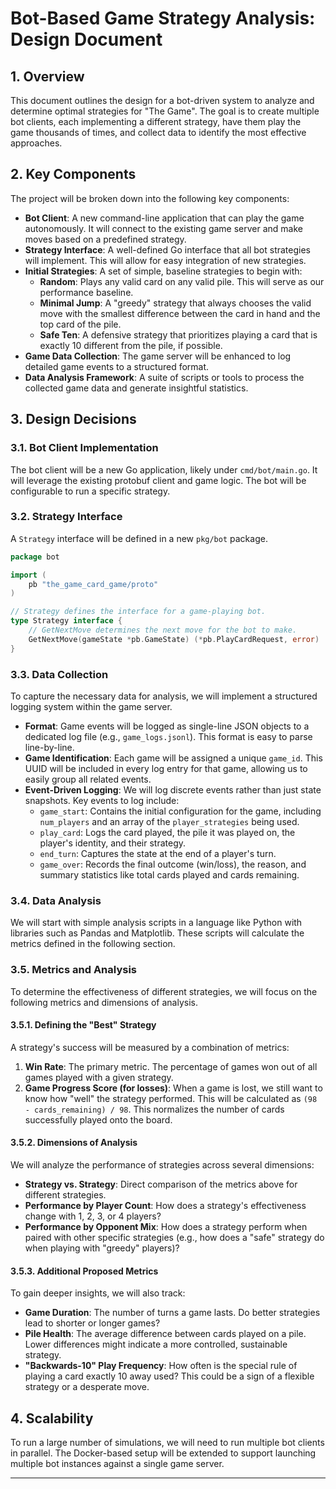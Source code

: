# Bot-Based Game Strategy Analysis: Design Document

## 1. Overview

This document outlines the design for a bot-driven system to analyze and determine optimal strategies for "The Game". The goal is to create multiple bot clients, each implementing a different strategy, have them play the game thousands of times, and collect data to identify the most effective approaches.

## 2. Key Components

The project will be broken down into the following key components:

- **Bot Client**: A new command-line application that can play the game autonomously. It will connect to the existing game server and make moves based on a predefined strategy.
- **Strategy Interface**: A well-defined Go interface that all bot strategies will implement. This will allow for easy integration of new strategies.
- **Initial Strategies**: A set of simple, baseline strategies to begin with:
  - **Random**: Plays any valid card on any valid pile. This will serve as our performance baseline.
  - **Minimal Jump**: A "greedy" strategy that always chooses the valid move with the smallest difference between the card in hand and the top card of the pile.
  - **Safe Ten**: A defensive strategy that prioritizes playing a card that is exactly 10 different from the pile, if possible.
- **Game Data Collection**: The game server will be enhanced to log detailed game events to a structured format.
- **Data Analysis Framework**: A suite of scripts or tools to process the collected game data and generate insightful statistics.

## 3. Design Decisions

### 3.1. Bot Client Implementation

The bot client will be a new Go application, likely under `cmd/bot/main.go`. It will leverage the existing protobuf client and game logic. The bot will be configurable to run a specific strategy.

### 3.2. Strategy Interface

A `Strategy` interface will be defined in a new `pkg/bot` package.

```go
package bot

import (
	pb "the_game_card_game/proto"
)

// Strategy defines the interface for a game-playing bot.
type Strategy interface {
	// GetNextMove determines the next move for the bot to make.
	GetNextMove(gameState *pb.GameState) (*pb.PlayCardRequest, error)
}
```

### 3.3. Data Collection

To capture the necessary data for analysis, we will implement a structured logging system within the game server.

- **Format**: Game events will be logged as single-line JSON objects to a dedicated log file (e.g., `game_logs.jsonl`). This format is easy to parse line-by-line.
- **Game Identification**: Each game will be assigned a unique `game_id`. This UUID will be included in every log entry for that game, allowing us to easily group all related events.
- **Event-Driven Logging**: We will log discrete events rather than just state snapshots. Key events to log include:
  - `game_start`: Contains the initial configuration for the game, including `num_players` and an array of the `player_strategies` being used.
  - `play_card`: Logs the card played, the pile it was played on, the player's identity, and their strategy.
  - `end_turn`: Captures the state at the end of a player's turn.
  - `game_over`: Records the final outcome (win/loss), the reason, and summary statistics like total cards played and cards remaining.

### 3.4. Data Analysis

We will start with simple analysis scripts in a language like Python with libraries such as Pandas and Matplotlib. These scripts will calculate the metrics defined in the following section.

### 3.5. Metrics and Analysis

To determine the effectiveness of different strategies, we will focus on the following metrics and dimensions of analysis.

#### 3.5.1. Defining the "Best" Strategy

A strategy's success will be measured by a combination of metrics:

1.  **Win Rate**: The primary metric. The percentage of games won out of all games played with a given strategy.
2.  **Game Progress Score (for losses)**: When a game is lost, we still want to know how "well" the strategy performed. This will be calculated as `(98 - cards_remaining) / 98`. This normalizes the number of cards successfully played onto the board.

#### 3.5.2. Dimensions of Analysis

We will analyze the performance of strategies across several dimensions:

- **Strategy vs. Strategy**: Direct comparison of the metrics above for different strategies.
- **Performance by Player Count**: How does a strategy's effectiveness change with 1, 2, 3, or 4 players?
- **Performance by Opponent Mix**: How does a strategy perform when paired with other specific strategies (e.g., how does a "safe" strategy do when playing with "greedy" players)?

#### 3.5.3. Additional Proposed Metrics

To gain deeper insights, we will also track:

- **Game Duration**: The number of turns a game lasts. Do better strategies lead to shorter or longer games?
- **Pile Health**: The average difference between cards played on a pile. Lower differences might indicate a more controlled, sustainable strategy.
- **"Backwards-10" Play Frequency**: How often is the special rule of playing a card exactly 10 away used? This could be a sign of a flexible strategy or a desperate move.

## 4. Scalability

To run a large number of simulations, we will need to run multiple bot clients in parallel. The Docker-based setup will be extended to support launching multiple bot instances against a single game server.

---

